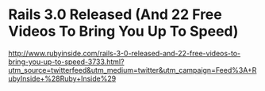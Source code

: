 <!--
id: 1038244676
link: http://kevinisom.info/post/1038244676/rails-3-0-released-and-22-free-videos-to-bring-you-up
slug: rails-3-0-released-and-22-free-videos-to-bring-you-up
date: Tue Aug 31 2010 07:52:50 GMT+1200 (NZST)
raw: {"blog_name":"kevinisom","id":1038244676,"post_url":"http://kevinisom.info/post/1038244676/rails-3-0-released-and-22-free-videos-to-bring-you-up","slug":"rails-3-0-released-and-22-free-videos-to-bring-you-up","type":"link","date":"2010-08-30 19:52:50 GMT","timestamp":1283197970,"state":"published","format":"html","reblog_key":"XZGVvjqn","tags":[],"short_url":"http://tmblr.co/Zw68Yyzubj4","highlighted":[],"feed_item":"http://www.rubyinside.com/rails-3-0-released-and-22-free-videos-to-bring-you-up-to-speed-3733.html?utm_source=twitterfeed&utm_medium=twitter&utm_campaign=Feed%3A+RubyInside+%28Ruby+Inside%29","from_feed_id":"650234","note_count":0,"title":"Rails 3.0 Released (And 22 Free Videos To Bring You Up To Speed)","url":"http://www.rubyinside.com/rails-3-0-released-and-22-free-videos-to-bring-you-up-to-speed-3733.html?utm_source=twitterfeed&utm_medium=twitter&utm_campaign=Feed%3A+RubyInside+%28Ruby+Inside%29","description":""}
publish: 2010-08-031
tags: 
title: Rails 3.0 Released (And 22 Free Videos To Bring You Up To Speed)
-->


Rails 3.0 Released (And 22 Free Videos To Bring You Up To Speed)
================================================================

<http://www.rubyinside.com/rails-3-0-released-and-22-free-videos-to-bring-you-up-to-speed-3733.html?utm_source=twitterfeed&utm_medium=twitter&utm_campaign=Feed%3A+RubyInside+%28Ruby+Inside%29>

